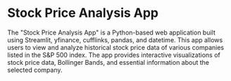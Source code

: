 # Stock Price Analysis App

The "Stock Price Analysis App" is a Python-based web application built using Streamlit, yfinance, cufflinks, pandas, and datetime. This app allows users to view and analyze historical stock price data of various companies listed in the S&P 500 index. The app provides interactive visualizations of stock price data, Bollinger Bands, and essential information about the selected company.